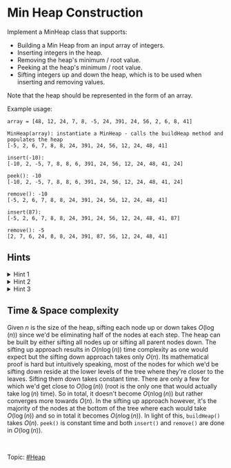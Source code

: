 # Min Heap Construction
Implement a MinHeap class that supports:

* Building a Min Heap from an input array of integers.
* Inserting integers in the heap.
* Removing the heap's minimum / root value.
* Peeking at the heap's minimum / root value.
* Sifting integers up and down the heap, which is to be used when inserting and removing values.

Note that the heap should be represented in the form of an array.

Example usage:
```
array = [48, 12, 24, 7, 8, -5, 24, 391, 24, 56, 2, 6, 8, 41]

MinHeap(array): instantiate a MinHeap - calls the buildHeap method and populates the heap
[-5, 2, 6, 7, 8, 8, 24, 391, 24, 56, 12, 24, 48, 41]

insert(-10):
[-10, 2, -5, 7, 8, 8, 6, 391, 24, 56, 12, 24, 48, 41, 24]

peek(): -10
[-10, 2, -5, 7, 8, 8, 6, 391, 24, 56, 12, 24, 48, 41, 24]

remove(): -10
[-5, 2, 6, 7, 8, 8, 24, 391, 24, 56, 12, 24, 48, 41]

insert(87):
[-5, 2, 6, 7, 8, 8, 24, 391, 24, 56, 12, 24, 48, 41, 87]

remove(): -5
[2, 7, 6, 24, 8, 8, 24, 391, 87, 56, 12, 24, 48, 41]
```

## Hints
<details>
<summary>Hint 1</summary>
For the `buildHeap()`, `remove()`, and `insert()` methods of the Heap, you will need to use the
`siftDown()` and `siftUp()` methods. These two methods should essentially allow you to take any
node in the heap and move it either down or up in the heap until it's in its final, appropriate
position. This can be done by comparing the node in question to its child nodes in the case of
`siftDown()` or to its parent node in the case of `siftUp()`.
</details>

<details>
<summary>Hint 2</summary>
In an array-based Heap, you can easily access a node's children nodes and parent node by using
the nodes' indices. If a node is located at index `i`, then its children nodes are located at
indices `2 * i + 1` and `2 * i + 2`, and its parent node is located at index
`Math.floor((i - 1) / 2)`.
</details>

<details>
<summary>Hint 3</summary>
To implement the `buildHeap()` method, you can either sift every node in the input array down
to its final, correct position, or you can sift every node in the input array up to its final,
correct position. What are the runtime implications of both approaches?
</details>

## Time & Space complexity
Given $n$ is the size of the heap, sifting each node up or down takes $O(\log(n))$ since we'd be
eliminating half of the nodes at each step. The heap can be built by either sifting all nodes up
or sifting all parent nodes down. The sifting up approach results in $O(n\log(n))$ time complexity
as one would expect but the sifting down approach takes only $O(n)$. Its mathematical proof is
hard but intuitively speaking, most of the nodes for which we'd be sifting down reside at the lower
levels of the tree where they're closer to the leaves. Sifting them down takes constant time. There
are only a few for which we'd get close to $O(\log(n))$ (root is the only one that would actually
take $\log(n)$ time). So in total, it doesn't become $O(n\log(n))$ but rather converges more
towards $O(n)$. In the sifting up approach however, it's the majority of the nodes at the bottom
of the tree where each would take $O(\log(n))$ and so in total it becomes $O(n\log(n))$. In light
of this, `buildHeap()` takes $O(n)$. `peek()` is constant time and both `insert()` and `remove()`
are done in $O(\log(n))$.

</br>

Topic: [#Heap]()
